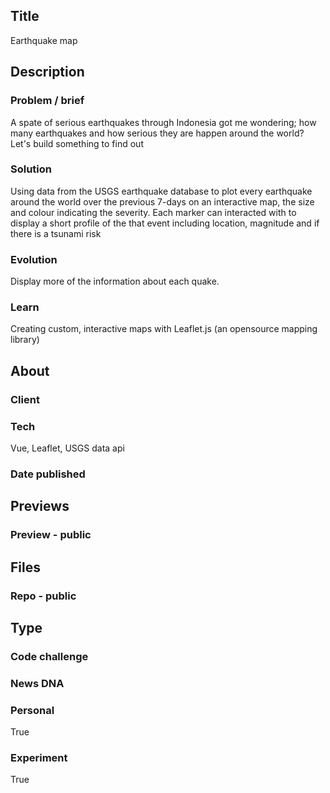 ## Title
Earthquake map

## Description
  ### Problem / brief
  A spate of serious earthquakes through Indonesia got me wondering; how many earthquakes and how serious they are happen around the world? Let's build something to find out

  ### Solution
  Using data from the USGS earthquake database to plot every earthquake around the world over the previous 7-days on an interactive map, the size and colour indicating the severity. Each marker can interacted with to display a short profile of the that event including location, magnitude and if there is a tsunami risk

  ### Evolution
  Display more of the information about each quake. 

  ### Learn
  Creating custom, interactive maps with Leaflet.js (an opensource mapping library)


## About
  ### Client
  ### Tech
  Vue, Leaflet, USGS data api
  ### Date published


## Previews
### Preview - public


## Files
### Repo - public


## Type
  ### Code challenge
  ### News DNA
  ### Personal
  True
  ### Experiment
  True
